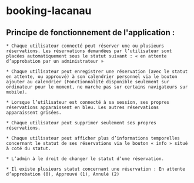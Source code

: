 # booking-lacanau

## Principe de fonctionnement de l'application :

    * Chaque utilisateur connecté peut réserver une ou plusieurs réservations. Les réservations demandées par l’utilisateur sont placées automatiquement sous le statut suivant : « en attente d’approbation par un administrateur »
    
    * Chaque utilisateur peut enregistrer une réservation (avec le statut en attente, ou approuvé) à son calendrier personnel via le bouton ajouter au calendrier (Fonctionnalité disponible seulement sur ordinateur pour le moment, ne marche pas sur certains navigateurs sur mobile).
    
    * Lorsque l’utilisateur est connecté à sa session, ses propres réservations apparaissent en bleu. Les autres réservations apparaissent grisées.
    
    * Chaque utilisateur peut supprimer seulement ses propres réservations.
    
    * Chaque utilisateur peut afficher plus d’informations temporelles concernant le statut de ses réservations via le bouton « info » situé à coté du statut.
    
    * L’admin à le droit de changer le statut d’une réservation.
    
    * Il existe plusieurs statut concernant une réservation : En attente d’approbation (0), Approuvé (1), Annulé (2)
